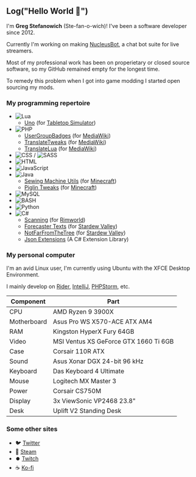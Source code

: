 ## Log("Hello World 🥳")

I'm **Greg Stefanowich** (Ste-fan-o-wich)! I've been a software developer since 2012.

Currently I'm working on making [NucleusBot](https://www.nucleus.bot), a chat bot suite for live streamers.

Most of my professional work has been on properietary or closed source software, so my GitHub remained empty for the longest time.

To remedy this problem when I got into game modding I started open sourcing my mods.

### My programming repertoire
- ![Lua](https://img.shields.io/badge/lua-%232C2D72.svg?style=just-the-message&logo=lua&logoColor=white)
  - [Uno](https://github.com/GStefanowich/TTS-Uno) (for [Tabletop Simulator](https://store.steampowered.com/app/286160))
- ![PHP](https://img.shields.io/badge/php-%23777BB4.svg?style=just-the-message&logo=php&logoColor=white)
  - [UserGroupBadges](https://github.com/GStefanowich/MW-UserGroupBadges) (for [MediaWiki](https://www.mediawiki.org/wiki/MediaWiki))
  - [TranslateTweaks](https://github.com/GStefanowich/MW-TranslateTweaks) (for [MediaWiki](https://www.mediawiki.org/wiki/MediaWiki))
  - [TranslateLua](https://github.com/GStefanowich/MW-TranslateLua) (for [MediaWiki](https://www.mediawiki.org/wiki/MediaWiki))
- ![CSS](https://img.shields.io/badge/css-%231572B6.svg?style=just-the-message&logo=css3&logoColor=white) / ![SASS](https://img.shields.io/badge/SASS-hotpink.svg?style=just-the-message&logo=SASS&logoColor=white)
- ![HTML](https://img.shields.io/badge/html-%23E34F26.svg?style=just-the-message&logo=html5&logoColor=white)
- ![JavaScript](https://img.shields.io/badge/javascript-%23323330.svg?style=just-the-message&logo=javascript&logoColor=%23F7DF1E)
- ![Java](https://img.shields.io/badge/java-%23ED8B00.svg?style=just-the-message&logo=openjdk&logoColor=white)
  - [Sewing Machine Utils](https://github.com/GStefanowich/MC-Server-Protection) (for [Minecraft](https://www.minecraft.net/))
  - [Piglin Tweaks](https://github.com/GStefanowich/MC-Nether-Mod) (for [Minecraft](https://www.minecraft.net/))
- ![MySQL](https://img.shields.io/badge/mysql-4479A1.svg?style=just-the-message&logo=mysql&logoColor=white)
- ![BASH](https://img.shields.io/badge/bash-%23121011.svg?style=just-the-message&logo=gnubash&logoColor=white)
- ![Python](https://img.shields.io/badge/python-3670A0?style=just-the-message&logo=python&logoColor=ffdd54)
- ![C#](https://img.shields.io/badge/c%23-%23239120.svg?style=just-the-message&logo=csharp&logoColor=white)
  - [Scanning](https://github.com/GStefanowich/RW-Scanning) (for [Rimworld](https://store.steampowered.com/app/294100))
  - [Forecaster Texts](https://github.com/GStefanowich/SDV-Forecaster) (for [Stardew Valley](https://store.steampowered.com/app/413150))
  - [NotFarFromTheTree](https://github.com/GStefanowich/SDV-NFFTT) (for [Stardew Valley](https://store.steampowered.com/app/413150))
  - [Json Extensions](https://github.com/GStefanowich/json-extensions) (A C# Extension Library)

### My personal computer

I'm an avid Linux user, I'm currently using Ubuntu with the XFCE Desktop Environment.

I mainly develop on [Rider](https://www.jetbrains.com/rider/), [IntelliJ](https://www.jetbrains.com/idea/), [PHPStorm](https://www.jetbrains.com/phpstorm/), etc.

|Component|Part|
|--|--|
|CPU|AMD Ryzen 9 3900X|
|Motherboard|Asus Pro WS X570-ACE ATX AM4|
|RAM|Kingston HyperX Fury 64GB|
|Video|MSI Ventus XS GeForce GTX 1660 Ti 6GB|
|Case|Corsair 110R ATX|
|Sound|Asus Xonar DGX 24-bit 96 kHz|
|Keyboard|Das Keyboard 4 Ultimate|
|Mouse|Logitech MX Master 3|
|Power|Corsair CS750M|
|Display|3x ViewSonic VP2468 23.8"|
|Desk|Uplift V2 Standing Desk|

### Some other sites
- 🐦 [Twitter](https://twitter.com/GStefanowich)
- 💨 [Steam](https://steamcommunity.com/id/theelm/)
- ⏺️ [Twitch](https://www.twitch.tv/TheElm)
- ☕ [Ko-fi](https://ko-fi.com/theelm)
